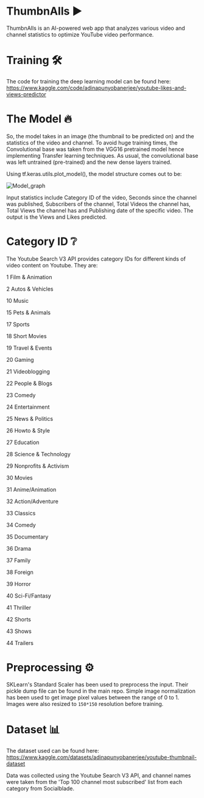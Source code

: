 # ThumbnAIls ▶️
ThumbnAIls is an AI-powered web app that analyzes various video and channel statistics to optimize YouTube video performance. 

# Training 🛠️
The code for training the deep learning model can be found here: https://www.kaggle.com/code/adinapunyobanerjee/youtube-likes-and-views-predictor

# The Model 🔥
So, the model takes in an image (the thumbnail to be predicted on) and the statistics of the video and channel.
To avoid huge training times, the Convolutional base was taken from the VGG16 pretrained model hence implementing Transfer learning techniques.
As usual, the convolutional base was left untrained (pre-trained) and the new dense layers trained.

Using tf.keras.utils.plot_model(), the model structure comes out to be:

![Model_graph](https://user-images.githubusercontent.com/110435416/225056423-4e6773c9-f185-4d15-8505-799d3bfb21ce.png)

Input statistics include Category ID of the video, Seconds since the channel was published,	Subscribers of the channel,	Total Videos the channel has,	Total Views the channel has and	Publishing date of the specific video.
The output is the Views and Likes predicted.

# Category ID ❔
The Youtube Search V3 API provides category IDs for different kinds of video content on Youtube. They are:

1	Film & Animation

2	Autos & Vehicles

10	Music

15	Pets & Animals

17	Sports

18	Short Movies

19	Travel & Events

20	Gaming

21	Videoblogging

22	People & Blogs

23	Comedy

24	Entertainment

25	News & Politics

26	Howto & Style

27	Education

28	Science & Technology

29	Nonprofits & Activism

30	Movies

31	Anime/Animation

32	Action/Adventure

33	Classics

34	Comedy

35	Documentary

36	Drama

37	Family

38	Foreign

39	Horror

40	Sci-Fi/Fantasy

41	Thriller

42	Shorts

43	Shows

44	Trailers

# Preprocessing ⚙️
SKLearn's Standard Scaler has been used to preprocess the input. Their pickle dump file can be found in the main repo.
Simple image normalization has been used to get image pixel values between the range of 0 to 1.
Images were also resized to `150*150` resolution before training.

# Dataset 📊
The dataset used can be found here: https://www.kaggle.com/datasets/adinapunyobanerjee/youtube-thumbnail-dataset

Data was collected using the Youtube Search V3 API, and channel names were taken from the 'Top 100 channel most subscribed' list from each category from Socialblade.

